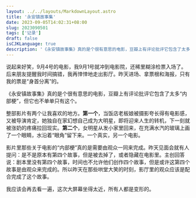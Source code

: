 ```yaml
---
layout: ../../layouts/MarkdownLayout.astro
title: '永安镇故事集'
date: 2023-09-05T14:02:31+08:00
slug: 2023090501
tags: ['记录']
draft: false
isCJKLanguage: true
description: '《永安镇故事集》真的是个很有意思的电影，豆瓣上有评论批评它包含了太多“内部梗”，但它也不单单只有这个。'
---
```

说起来好笑，9月4号的电影，我9月1号就冲到电影院，还稀里糊涂检票入场了。后来朋友提醒我时间搞错，我再悻悻地走出影厅。昨天进场、拿票根和海报，只有我的票是“身首分离”的。

《永安镇故事集》真的是个很有意思的电影，豆瓣上有评论批评它包含了太多“内部梗”，但它也不单单只有这个。

整部影片有两个让我喜欢的地方。**第一个**，当饭店老板娘被摄影夸长得有电影感，又被导演肯定，她独自在家幻想自己成为大明星，即将迎来人生的转机，下一刻就被涨奶的疼痛拉回现实。**第二个**，女明星从发小家里回来，在充满水汽的玻璃上画了一个眼睛，水沿着“眼角”留下来。一个真实，另一个电影。

影片里那些关于电影的“内部梗”真的是需要由观众一同来完成。昨天见面会就有人提问：是不是原本有第四个故事，但是被去掉了，或者隐藏在电影里。主创回答说：剧本里没有第四个故事，时间也不允许他们创作四个故事，但是或许这第四个故事是由观众来完成的。所以昨天在那些哄堂大笑的时刻，影厅里的观众应该是配合完成了这个故事。

我应该会再去看一遍，这次大屏幕坐得太近，所有人都是变形的。

